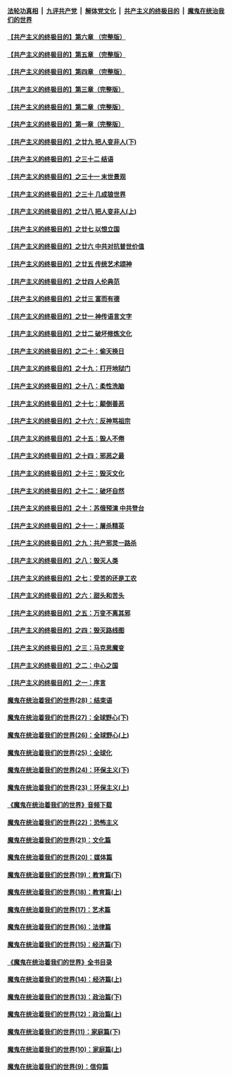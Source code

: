 

####  [法轮功真相](../../../../basic/blob/master/README.md?t=05170701) &nbsp;|&nbsp; [九评共产党](../../../../9ping.md/blob/master/README.md?t=05170701) &nbsp;|&nbsp; [解体党文化](../../../../jtdwh.md/blob/master/README.md?t=05170701)  &nbsp;|&nbsp; [共产主义的终极目的](../../../../gczydzjmd.md/blob/master/README.md?t=05170701) &nbsp;|&nbsp; [魔鬼在统治我们的世界](../../../../mgztzwmdsj.md/blob/master/README.md?t=05170701) 

#### [【共产主义的终极目的】第六章 （完整版）](../pages/nsc422/n11428913.md?t=05170701) 

#### [【共产主义的终极目的】第五章 （完整版）](../pages/nsc422/n11428912.md?t=05170701) 

#### [【共产主义的终极目的】第四章 （完整版）](../pages/nsc422/n11428907.md?t=05170701) 

#### [【共产主义的终极目的】第三章（完整版）](../pages/nsc422/n11428848.md?t=05170701) 

#### [【共产主义的终极目的】第二章（完整版）](../pages/nsc422/n11428831.md?t=05170701) 

#### [【共产主义的终极目的】第一章（完整版）](../pages/nsc422/n11417651.md?t=05170701) 

#### [【共产主义的终极目的】之廿九 把人变非人(下)](../pages/nsc422/n11344140.md?t=05170701) 

#### [【共产主义的终极目的】之三十二 结语](../pages/nsc422/n11360535.md?t=05170701) 

#### [【共产主义的终极目的】之三十一 末世景观](../pages/nsc422/n11351129.md?t=05170701) 

#### [【共产主义的终极目的】之三十 几成狼世界](../pages/nsc422/n11348280.md?t=05170701) 

#### [【共产主义的终极目的】之廿八 把人变非人(上)](../pages/nsc422/n11340492.md?t=05170701) 

#### [【共产主义的终极目的】之廿七 以恨立国](../pages/nsc422/n11336944.md?t=05170701) 

#### [【共产主义的终极目的】之廿六 中共对抗普世价值](../pages/nsc422/n11324785.md?t=05170701) 

#### [【共产主义的终极目的】之廿五 传统艺术颂神](../pages/nsc422/n11296396.md?t=05170701) 

#### [【共产主义的终极目的】之廿四 人伦典范](../pages/nsc422/n11296397.md?t=05170701) 

#### [【共产主义的终极目的】之廿三 富而有德](../pages/nsc422/n11283598.md?t=05170701) 

#### [【共产主义的终极目的】之廿一 神传语言文字](../pages/nsc422/n11263265.md?t=05170701) 

#### [【共产主义的终极目的】之廿二 破坏修炼文化](../pages/nsc422/n11245728.md?t=05170701) 

#### [【共产主义的终极目的】之二十：偷天换日](../pages/nsc422/n11238846.md?t=05170701) 

#### [【共产主义的终极目的】之十九：打开地狱门](../pages/nsc422/n11206376.md?t=05170701) 

#### [【共产主义的终极目的】之十八：柔性洗脑](../pages/nsc422/n11199994.md?t=05170701) 

#### [【共产主义的终极目的】之十七：颠倒善恶](../pages/nsc422/n11179782.md?t=05170701) 

#### [【共产主义的终极目的】之十六：反神骂祖宗](../pages/nsc422/n11166798.md?t=05170701) 

#### [【共产主义的终极目的】之十五：毁人不倦](../pages/nsc422/n11166792.md?t=05170701) 

#### [【共产主义的终极目的】之十四：邪恶之最](../pages/nsc422/n11150249.md?t=05170701) 

#### [【共产主义的终极目的】之十三：毁灭文化](../pages/nsc422/n11135227.md?t=05170701) 

#### [【共产主义的终极目的】之十二：破坏自然](../pages/nsc422/n11135214.md?t=05170701) 

#### [【共产主义的终极目的】之十：苏俄预演 中共登台](../pages/nsc422/n11118424.md?t=05170701) 

#### [【共产主义的终极目的】之十一：屠杀精英](../pages/nsc422/n11118442.md?t=05170701) 

#### [【共产主义的终极目的】之九：共产邪灵一路杀](../pages/nsc422/n11114139.md?t=05170701) 

#### [【共产主义的终极目的】之八：毁灭人类](../pages/nsc422/n11108503.md?t=05170701) 

#### [【共产主义的终极目的】之七：受苦的还是工农](../pages/nsc422/n11101809.md?t=05170701) 

#### [【共产主义的终极目的】之六：甜头和苦头](../pages/nsc422/n11096971.md?t=05170701) 

#### [【共产主义的终极目的】之五：万变不离其邪](../pages/nsc422/n11091285.md?t=05170701) 

#### [【共产主义的终极目的】之四：毁灭路线图](../pages/nsc422/n11086284.md?t=05170701) 

#### [【共产主义的终极目的】之三：马克思魔变](../pages/nsc422/n11061941.md?t=05170701) 

#### [【共产主义的终极目的】之二：中心之国](../pages/nsc422/n11047728.md?t=05170701) 

#### [【共产主义的终极目的】之一：序言](../pages/nsc422/n11086077.md?t=05170701) 

#### [魔鬼在统治着我们的世界(28)：结束语](../pages/nsc422/n10936246.md?t=05170701) 

#### [魔鬼在统治着我们的世界(27)：全球野心(下)](../pages/nsc422/n10928319.md?t=05170701) 

#### [魔鬼在统治着我们的世界(26)：全球野心(上)](../pages/nsc422/n10900318.md?t=05170701) 

#### [魔鬼在统治着我们的世界(25)：全球化](../pages/nsc422/n10788205.md?t=05170701) 

#### [魔鬼在统治着我们的世界(24)：环保主义(下)](../pages/nsc422/n10695307.md?t=05170701) 

#### [魔鬼在统治着我们的世界(23)：环保主义(上)](../pages/nsc422/n10688613.md?t=05170701) 

#### [《魔鬼在统治着我们的世界》音频下载](../pages/nsc422/n10635553.md?t=05170701) 

#### [魔鬼在统治着我们的世界(22)：恐怖主义](../pages/nsc422/n10614727.md?t=05170701) 

#### [魔鬼在统治着我们的世界(21)：文化篇](../pages/nsc422/n10597706.md?t=05170701) 

#### [魔鬼在统治着我们的世界(20)：媒体篇](../pages/nsc422/n10586579.md?t=05170701) 

#### [魔鬼在统治着我们的世界(19)：教育篇(下)](../pages/nsc422/n10564808.md?t=05170701) 

#### [魔鬼在统治着我们的世界(18)：教育篇(上)](../pages/nsc422/n10526970.md?t=05170701) 

#### [魔鬼在统治着我们的世界(17)：艺术篇](../pages/nsc422/n10499093.md?t=05170701) 

#### [魔鬼在统治着我们的世界(16)：法律篇](../pages/nsc422/n10485969.md?t=05170701) 

#### [魔鬼在统治着我们的世界(15)：经济篇(下)](../pages/nsc422/n10469975.md?t=05170701) 

#### [《魔鬼在统治着我们的世界》全书目录](../pages/nsc422/n10464261.md?t=05170701) 

#### [魔鬼在统治着我们的世界(14)：经济篇(上)](../pages/nsc422/n10457370.md?t=05170701) 

#### [魔鬼在统治着我们的世界(13)：政治篇(下)](../pages/nsc422/n10448270.md?t=05170701) 

#### [魔鬼在统治着我们的世界(12)：政治篇(上)](../pages/nsc422/n10444576.md?t=05170701) 

#### [魔鬼在统治着我们的世界(11)：家庭篇(下)](../pages/nsc422/n10440961.md?t=05170701) 

#### [魔鬼在统治着我们的世界(10)：家庭篇(上)](../pages/nsc422/n10435448.md?t=05170701) 

#### [魔鬼在统治着我们的世界(9)：信仰篇](../pages/nsc422/n10432159.md?t=05170701) 

